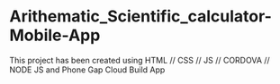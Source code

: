 # Arithematic_Scientific_calculator-Mobile-App
This project has been created using HTML // CSS // JS // CORDOVA // NODE JS and Phone Gap Cloud Build App
